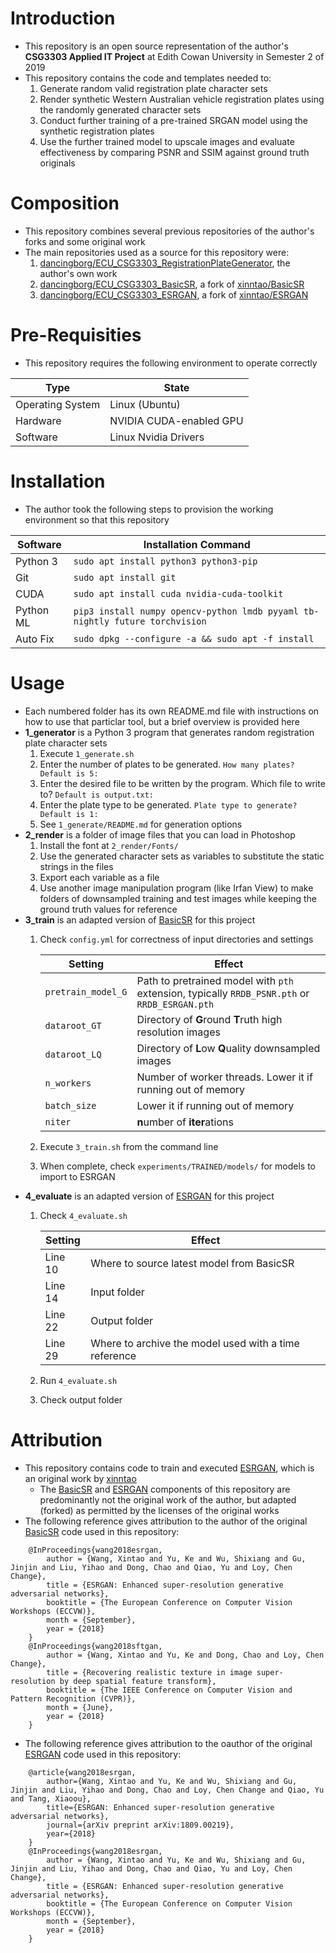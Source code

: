 # Introduction
- This repository is an open source representation of the author's **CSG3303 Applied IT Project** at Edith Cowan University in Semester 2 of 2019
- This repository contains the code and templates needed to:
  1. Generate random valid registration plate character sets
  2. Render synthetic Western Australian vehicle registration plates using the randomly generated character sets
  3. Conduct further training of a pre-trained SRGAN model using the synthetic registration plates
  4. Use the further trained model to upscale images and evaluate effectiveness by comparing PSNR and SSIM against ground truth originals
  
# Composition
- This repository combines several previous repositories of the author's forks and some original work
- The main repositories used as a source for this repository were:
  1. [dancingborg/ECU_CSG3303_RegistrationPlateGenerator](https://github.com/dancingborg/ECU_CSG3303_RegistrationPlateGenerator), the author's own work
  2. [dancingborg/ECU_CSG3303_BasicSR](https://github.com/dancingborg/ECU_CSG3303_BasicSR), a fork of [xinntao/BasicSR](https://github.com/xinntao/BasicSR)
  3. [dancingborg/ECU_CSG3303_ESRGAN](https://github.com/dancingborg/ECU_CSG3303_ESRGAN), a fork of [xinntao/ESRGAN](https://github.com/xinntao/ESRGAN)

# Pre-Requisities
- This repository requires the following environment to operate correctly

| Type             | State                   |
| ---              | ---                     |
| Operating System | Linux (Ubuntu)          |
| Hardware         | NVIDIA CUDA-enabled GPU |
| Software         | Linux Nvidia Drivers    |

# Installation
- The author took the following steps to provision the working environment so that this repository

| Software  | Installation Command                                                         |
| ---       | ---                                                                          |
| Python 3  | `sudo apt install python3 python3-pip`                                       |
| Git       | `sudo apt install git`                                                       |
| CUDA      | `sudo apt install cuda nvidia-cuda-toolkit`                                  |
| Python ML | `pip3 install numpy opencv-python lmdb pyyaml tb-nightly future torchvision` |
| Auto Fix  | `sudo dpkg --configure -a && sudo apt -f install`                            |


# Usage
- Each numbered folder has its own README.md file with instructions on how to use that particlar tool, but a brief overview is provided here
- **1_generator** is a Python 3 program that generates random registration plate character sets
  1. Execute `1_generate.sh`
  2. Enter the number of plates to be generated. `How many plates? Default is 5:`
  3. Enter the desired file to be written by the program. Which file to write to? `Default is output.txt:`
  4. Enter the plate type to be generated. `Plate type to generate? Default is 1:`
  5. See `1_generate/README.md` for generation options
- **2_render** is a folder of image files that you can load in Photoshop
  1. Install the font at `2_render/Fonts/`
  2. Use the generated character sets as variables to substitute the static strings in the files
  3. Export each variable as a file
  4. Use another image manipulation program (like Irfan View) to make folders of downsampled training and test images while keeping the ground truth values for reference
- **3_train** is an adapted version of [BasicSR](https://github.com/xinntao/BasicSR) for this project
  1. Check `config.yml` for correctness of input directories and settings
  
      | Setting            | Effect                                                                                        |
      | ---                |  ---                                                                                          |
      | `pretrain_model_G` | Path to pretrained model with `pth` extension, typically `RRDB_PSNR.pth` or `RRDB_ESRGAN.pth` |     
      | `dataroot_GT`      | Directory of **G**round **T**ruth high resolution images                                      |
      | `dataroot_LQ`      | Directory of **L**ow **Q**uality downsampled images                                           |
      | `n_workers`        | Number of worker threads. Lower it if running out of memory                                   |
      | `batch_size`       | Lower it if running out of memory                                                             |
      | `niter`            | **n**umber of **iter**ations                                                                  |
  2. Execute `3_train.sh` from the command line
  3. When complete, check `experiments/TRAINED/models/` for models to import to ESRGAN
- **4_evaluate** is an adapted version of [ESRGAN](https://github.com/xinntao/ESRGAN) for this project
  1. Check `4_evaluate.sh`
  
      | Setting            | Effect                                                |
      | ---                | ---                                                   |
      | Line 10            | Where to source latest model from BasicSR             |
      | Line 14            | Input folder                                          |
      | Line 22            | Output folder                                         |
      | Line 29            | Where to archive the model used with a time reference |
  2. Run `4_evaluate.sh`
  3. Check output folder

# Attribution
- This repository contains code to train and executed [ESRGAN](https://github.com/xinntao/ESRGAN), which is an original work by [xinntao](https://github.com/xinntao)
  - The [BasicSR](https://github.com/xinntao/BasicSR) and [ESRGAN](https://github.com/xinntao/ESRGAN) components of this repository are predominantly not the original work of the author, but adapted (forked) as permitted by the licenses of the original works
- The following reference gives attribution to the author of the original [BasicSR](https://github.com/xinntao/BasicSR) code used in this repository:
```
    @InProceedings{wang2018esrgan,
        author = {Wang, Xintao and Yu, Ke and Wu, Shixiang and Gu, Jinjin and Liu, Yihao and Dong, Chao and Qiao, Yu and Loy, Chen Change},
        title = {ESRGAN: Enhanced super-resolution generative adversarial networks},
        booktitle = {The European Conference on Computer Vision Workshops (ECCVW)},
        month = {September},
        year = {2018}
    }
    @InProceedings{wang2018sftgan,
        author = {Wang, Xintao and Yu, Ke and Dong, Chao and Loy, Chen Change},
        title = {Recovering realistic texture in image super-resolution by deep spatial feature transform},
        booktitle = {The IEEE Conference on Computer Vision and Pattern Recognition (CVPR)},
        month = {June},
        year = {2018}
    }
```
- The following reference gives attribution to the oauthor of the original [ESRGAN](https://github.com/xinntao/ESRGAN) code used in this repository:
```
    @article{wang2018esrgan,
        author={Wang, Xintao and Yu, Ke and Wu, Shixiang and Gu, Jinjin and Liu, Yihao and Dong, Chao and Loy, Chen Change and Qiao, Yu and Tang, Xiaoou},
        title={ESRGAN: Enhanced super-resolution generative adversarial networks},
        journal={arXiv preprint arXiv:1809.00219},
        year={2018}
    }   
    @InProceedings{wang2018esrgan,
        author = {Wang, Xintao and Yu, Ke and Wu, Shixiang and Gu, Jinjin and Liu, Yihao and Dong, Chao and Qiao, Yu and Loy, Chen Change},
        title = {ESRGAN: Enhanced super-resolution generative adversarial networks},
        booktitle = {The European Conference on Computer Vision Workshops (ECCVW)},
        month = {September},
        year = {2018}
    }
```
